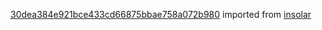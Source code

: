 [30dea384e921bce433cd66875bbae758a072b980](https://github.com/insolar/insolar/commit/30dea384e921bce433cd66875bbae758a072b980) imported from [insolar](https://github.com/insolar/insolar)
